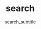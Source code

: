 ---
layout: search
title: search
permalink: /search/
subtitle: search_subtitle
feature-img: "assets/img/pexels/search-map.jpeg"
icon: "fa-search"
lang: en
---